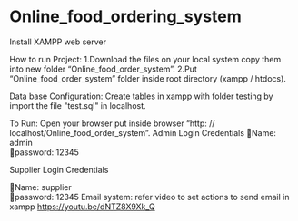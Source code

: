 # Online_food_ordering_system
Install XAMPP web server

How to run Project:
1.Download the files on your local system copy them into new folder “Online_food_order_system”.
2.Put “Online_food_order_system” folder inside root directory (xampp / htdocs).

Data base Configuration:
Create tables in xampp with folder testing by import the file "test.sql" in localhost.

To Run:
Open your browser put inside browser “http: // localhost/Online_food_order_system”.
Admin Login Credentials 
Name: admin                             
password: 12345

Supplier Login Credentials

Name: supplier			
password: 12345
         Email system:   refer video to set actions to send email in xampp
					https://youtu.be/dNTZ8X9Xk_Q


